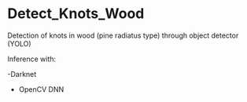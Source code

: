 # Detect_Knots_Wood
Detection of knots in wood (pine radiatus type) through object detector (YOLO)


Inference with: 

-Darknet 
- OpenCV DNN
